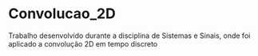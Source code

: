 # Convolucao_2D
Trabalho desenvolvido durante a disciplina de Sistemas e Sinais, onde foi aplicado a convolução 2D em tempo discreto
